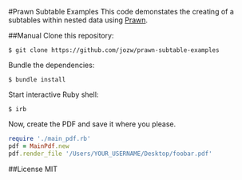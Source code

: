 #Prawn Subtable Examples
This code demonstates the creating of a subtables within nested data using [Prawn](https://github.com/prawnpdf/prawn).

##Manual
Clone this repository:

```console
$ git clone https://github.com/jozw/prawn-subtable-examples
```

Bundle the dependencies:

```console
$ bundle install
```

Start interactive Ruby shell:

```console
$ irb
```

Now, create the PDF and save it where you please.

```ruby
require './main_pdf.rb'
pdf = MainPdf.new
pdf.render_file '/Users/YOUR_USERNAME/Desktop/foobar.pdf' 
```

##License
MIT
